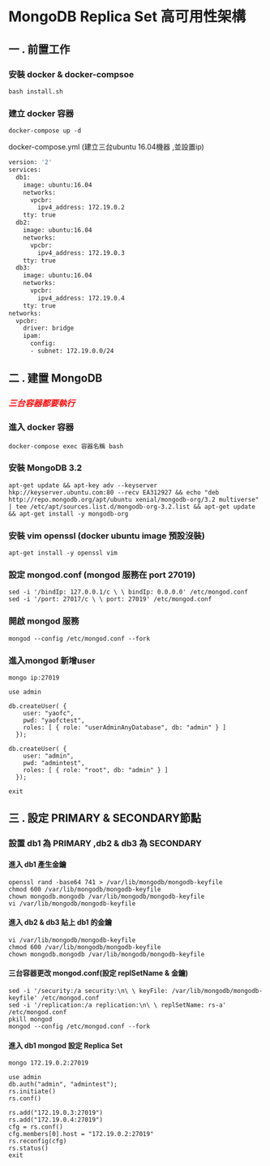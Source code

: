 # MongoDB Replica Set 高可用性架構
## 一 . 前置工作
### 安裝 docker & docker-compsoe
```shell
bash install.sh
```
### 建立 docker 容器
```shell
docker-compose up -d
```
docker-compose.yml (建立三台ubuntu 16.04機器 ,並設置ip)
```dockerfile
version: '2'
services:
  db1:
    image: ubuntu:16.04
    networks:
      vpcbr:
        ipv4_address: 172.19.0.2
    tty: true
  db2:
    image: ubuntu:16.04
    networks:
      vpcbr:
        ipv4_address: 172.19.0.3
    tty: true
  db3:
    image: ubuntu:16.04
    networks:
      vpcbr:
        ipv4_address: 172.19.0.4
    tty: true
networks:
  vpcbr:
    driver: bridge
    ipam:
      config:
      - subnet: 172.19.0.0/24
```
## 二 . 建置 MongoDB
### ***<font color="red">三台容器都要執行</font>***
### 進入 docker 容器
```shell
docker-compose exec 容器名稱 bash
```
### 安裝 MongoDB 3.2
```shell
apt-get update && apt-key adv --keyserver hkp://keyserver.ubuntu.com:80 --recv EA312927 && echo "deb http://repo.mongodb.org/apt/ubuntu xenial/mongodb-org/3.2 multiverse" | tee /etc/apt/sources.list.d/mongodb-org-3.2.list && apt-get update && apt-get install -y mongodb-org
```
### 安裝 vim openssl (docker ubuntu image 預設沒裝)
```shell
apt-get install -y openssl vim
```
### 設定 mongod.conf (mongod 服務在 port 27019)
```shell
sed -i '/bindIp: 127.0.0.1/c \ \ bindIp: 0.0.0.0' /etc/mongod.conf
sed -i '/port: 27017/c \ \ port: 27019' /etc/mongod.conf
```
### 開啟 mongod 服務
```shell
mongod --config /etc/mongod.conf --fork
```
### 進入mongod 新增user
```shell
mongo ip:27019
```
```mongo
use admin

db.createUser( {
    user: "yaofc",
    pwd: "yaofctest",
    roles: [ { role: "userAdminAnyDatabase", db: "admin" } ]
  });

db.createUser( {
    user: "admin",
    pwd: "admintest",
    roles: [ { role: "root", db: "admin" } ]
  });

exit
```
## 三 . 設定 PRIMARY & SECONDARY節點
### 設置 db1 為 PRIMARY ,db2 & db3 為 SECONDARY
#### 進入 db1 產生金鑰
```shell
openssl rand -base64 741 > /var/lib/mongodb/mongodb-keyfile
chmod 600 /var/lib/mongodb/mongodb-keyfile
chown mongodb.mongodb /var/lib/mongodb/mongodb-keyfile
vi /var/lib/mongodb/mongodb-keyfile
```
#### 進入 db2 & db3 貼上 db1 的金鑰
```shell
vi /var/lib/mongodb/mongodb-keyfile
chmod 600 /var/lib/mongodb/mongodb-keyfile
chown mongodb.mongodb /var/lib/mongodb/mongodb-keyfile
```
#### 三台容器更改 mongod.conf(設定 replSetName & 金鑰)
```shell
sed -i '/security:/a security:\n\ \ keyFile: /var/lib/mongodb/mongodb-keyfile' /etc/mongod.conf
sed -i '/replication:/a replication:\n\ \ replSetName: rs-a' /etc/mongod.conf
pkill mongod
mongod --config /etc/mongod.conf --fork
```
#### 進入 db1 mongod 設定 Replica Set
```shell
mongo 172.19.0.2:27019
```
```mongodb
use admin
db.auth("admin", "admintest");
rs.initiate()
rs.conf()

rs.add("172.19.0.3:27019")
rs.add("172.19.0.4:27019")
cfg = rs.conf()
cfg.members[0].host = "172.19.0.2:27019"
rs.reconfig(cfg)
rs.status()
exit
```
